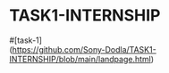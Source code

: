 # TASK1-INTERNSHIP
#[task-1]<br>(https://github.com/Sony-Dodla/TASK1-INTERNSHIP/blob/main/landpage.html)<br>
